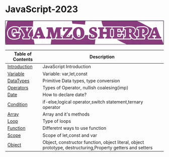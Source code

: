 # JavaScript-2023

![JavaScript 2023](LOGO.png)

| Table of Contents                                                                                    | Description                                                                                                |
| ---------------------------------------------------------------------------------------------------- | ---------------------------------------------------------------------------------------------------------- |
| [Introduction](https://github.com/gyamzosherpa/Ultimate-Javascript-2023/tree/master/00-introduction) | JavaScript Introduction                                                                                    |
| [Variable](https://github.com/gyamzosherpa/Ultimate-Javascript-2023/tree/master/01-variable)         | Variable: var,let,const                                                                                    |
| [DataTypes](https://github.com/gyamzosherpa/Ultimate-Javascript-2023/tree/master/02-dataTypes)       | Primitive Data types, type conversion                                                                      |
| [Operators](https://github.com/gyamzosherpa/Ultimate-Javascript-2023/tree/master/03-operators)       | Types of Operator, nullish coalesing(imp)                                                                  |
| [Date](https://github.com/gyamzosherpa/Ultimate-Javascript-2023/tree/master/04-date)                 | How to declare date?                                                                                       |
| [Condition](https://github.com/gyamzosherpa/Ultimate-Javascript-2023/tree/master/05-condition)       | if-else,logical operator,switch statement,ternary operator                                                 |
| [Array](https://github.com/gyamzosherpa/Ultimate-Javascript-2023/tree/master/06-array)               | Array and it's methods                                                                                     |
| [Loop](https://github.com/gyamzosherpa/Ultimate-Javascript-2023/tree/master/07-loop)                 | Type of loops                                                                                              |
| [Function](https://github.com/gyamzosherpa/Ultimate-Javascript-2023/tree/master/08-function)         | Differetnt ways to use function                                                                            |
| [Scope](https://github.com/gyamzosherpa/Ultimate-Javascript-2023/tree/master/09-scope)               | Scope of let,const and var                                                                                 |
| [Object](https://github.com/gyamzosherpa/Ultimate-Javascript-2023/tree/master/10-object)             | Object, constructor function, object literal, object prototype, destructuring,Property getters and setters |
